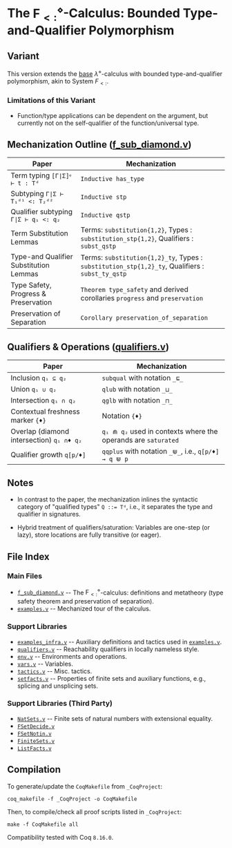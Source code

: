 # The $\mathsf{F}_{<:}^{\diamond}$-Calculus: Bounded Type-and-Qualifier Polymorphism

## Variant

This version extends the [base](lambda_diamond_base) $\lambda^{\diamond}$-calculus with bounded
type-and-qualifier polymorphism, akin to System $F_{<:}$.

### Limitations of this Variant

* Function/type applications can be dependent on the argument, but currently not on the self-qualifier of the function/universal type.

## Mechanization Outline ([f_sub_diamond.v](f_sub_diamond.v))

| Paper | Mechanization |
|-------|---------------|
| Term typing `[Γ∣Σ]ᵠ ⊢ t : Tᵈ` | `Inductive has_type` |
| Subtyping `Γ∣Σ ⊢ T₁ᵈ¹ <: T₂ᵈ²` | `Inductive stp` |
| Qualifier subtyping `Γ∣Σ ⊢ q₁ <: q₂` | `Inductive qstp` |
| Term Substitution Lemmas | Terms: `substitution{1,2}`, Types : `substitution_stp{1,2}`, Qualifiers : `subst_qstp` |
| Type-and Qualifier Substitution Lemmas | Terms: `substitution{1,2}_ty`, Types : `substitution_stp{1,2}_ty`, Qualifiers : `subst_ty_qstp` |
| Type Safety, Progress & Preservation | `Theorem type_safety` and derived corollaries `progress` and `preservation` |
| Preservation of Separation | `Corollary preservation_of_separation` |

## Qualifiers & Operations ([qualifiers.v](qualifiers.v))

| Paper | Mechanization |
|-------|---------------|
| Inclusion `q₁ ⊆ q₂` | `subqual` with notation `_⊑_` |
| Union `q₁ ∪ q₂` | `qlub` with notation `_⊔_` |
| Intersection `q₁ ∩ q₂` | `qglb` with notation `_⊓_` |
| Contextual freshness marker `{♦}` | Notation `{♦}` |
| Overlap (diamond intersection) `q₁ ∩♦ q₂` | `q₁ ⋒ q₂` used in contexts where the operands are `saturated` |
| Qualifier growth `q[p/♦]` | `qqplus` with notation `_⋓_`, i.e., `q[p/♦] ⇝ q ⋓ p` |

## Notes

* In contrast to the paper, the mechanization inlines
the syntactic category of "qualified types" `Q ::= Tᵈ`, i.e., it separates
the type and qualifier in signatures.

* Hybrid treatment of qualifiers/saturation: Variables are one-step (or lazy), store locations are fully transitive (or eager).

## File Index

### Main Files

* [`f_sub_diamond.v`](f_sub_diamond.v) -- The $\mathsf{F}_{<:}^{\diamond}$-calculus: definitions and metatheory (type safety theorem and preservation of separation).
* [`examples.v`](examples.v) -- Mechanized tour of the calculus.

### Support Libraries
* [`examples_infra.v`](examples_infra.v) -- Auxiliary definitions and tactics used in [`examples.v`](examples.v).
* [`qualifiers.v`](qualifiers.v) -- Reachability qualifiers in locally nameless style.
* [`env.v`](env.v) -- Environments and operations.
* [`vars.v`](vars.v) -- Variables.
* [`tactics.v`](tactics.v) -- Misc. tactics.
* [`setfacts.v`](setfacts.v) -- Properties of finite sets and auxiliary functions, e.g., splicing and unsplicing sets.
### Support Libraries (Third Party)
* [`NatSets.v`](NatSets.v) -- Finite sets of natural numbers with extensional equality.
* [`FSetDecide.v`](FSetDecide.v)
* [`FSetNotin.v`](FSetNotin.v)
* [`FiniteSets.v`](FiniteSets.v)
* [`ListFacts.v`](ListFacts.v)

## Compilation

To generate/update the `CoqMakefile` from `_CoqProject`:

`coq_makefile -f _CoqProject -o CoqMakefile`

Then, to compile/check all proof scripts listed in `_CoqProject`:

`make -f CoqMakefile all`

Compatibility tested with Coq `8.16.0`.
